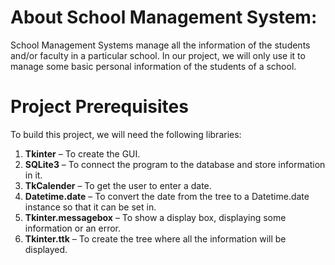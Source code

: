 # About School Management System:

School Management Systems manage all the information of the students and/or faculty in a particular school. In our project, we will only use it to manage some basic personal information of the students of a school.

# Project Prerequisites

To build this project, we will need the following libraries:
1. __Tkinter__ – To create the GUI.
2. __SQLite3__ – To connect the program to the database and store information in it.
3. __TkCalender__ – To get the user to enter a date.
4. __Datetime.date__ – To convert the date from the tree to a Datetime.date instance so that it can be set in.
5. __Tkinter.messagebox__ – To show a display box, displaying some information or an error.
6. __Tkinter.ttk__ – To create the tree where all the information will be displayed.
